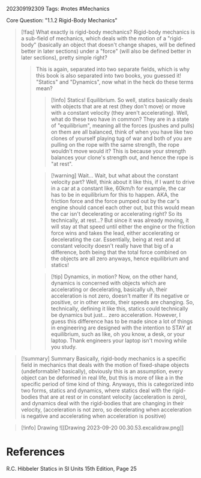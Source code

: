 202309192309
Tags: #notes #Mechanics 

Core Question: "1.1.2 Rigid-Body Mechanics"

>[!faq] What exactly is rigid-body mechanics? 
>Rigid-body mechanics is a sub-field of mechanics, which deals with the motion of a "rigid-body" (basically an object that doesn't change shapes, will be defined better in later sections) under a "force" (will also be defined better in later sections), pretty simple right?
>> This is again, separated into two separate fields, which is why this book is also separated into two books, you guessed it! "Statics" and "Dynamics", now what in the heck do these terms mean?
>> 
>> >[!info] Statics! Equilibrium.
>> So well, statics basically deals with objects that are at rest (they don't move) or move with a constant velocity (they aren't accelerating). Well, what do these two have in common? They are in a state of "equilibrium", meaning all the forces (pushes and pulls) on them are all balanced, think of when you have like two clones of yourself playing tug of war and both of you are pulling on the rope with the same strength, the rope wouldn't move would it? This is because your strength balances your clone's strength out, and hence the rope is "at rest".
>> 
>>>[!warning] Wait...
>>Wait, but what about the constant velocity part? Well, think about it like this, if I want to drive in a car at a constant like, 60km/h for example, the car has to be in equilibrium for this to happen. AKA, the friction force and the force pumped out by the car's engine should cancel each other out, but this would mean the car isn't decelerating or accelerating right? So its technically, at rest...? But since it was already moving, it will stay at that speed until either the engine or the friction force wins and takes the lead, either accelerating or decelerating the car. Essentially, being at rest and at constant velocity doesn't really have that big of a difference, both being that the total force combined on the objects are all zero anyways, hence equilibrium and statics!
>>
>>>[!tip] Dynamics, in motion?
>>>Now, on the other hand, dynamics is concerned with objects which are accelerating or decelerating, basically uh, their acceleration is not zero, doesn't matter if its negative or positive, or in other words, their speeds are changing. So, technically, defining it like this, statics could technically be dynamics but just... zero acceleration. However, I guess this difference has to be made since a lot of things in engineering are designed with the intention to STAY at equilibrium, such as like, oh you know, a desk, or your laptop. Thank engineers your laptop isn't moving while you study.

>[!summary] Summary
>Basically, rigid-body mechanics is a specific field in mechanics that deals with the motion of fixed-shape objects (undeformable? basically), obviously this is an assumption, every object can be deformed in real life, but this is more of like a in the specific period of time kind of thing. Anyways, this is categorized into two forms, statics and dynamics, where statics deal with the rigid-bodies that are at rest or in constant velocity (acceleration is zero), and dynamics deal with the rigid-bodies that are changing in their velocity, (acceleration is not zero, so decelerating when acceleration is negative and accelerating when acceleration is positive)

>[!info] Drawing
>![[Drawing 2023-09-20 00.30.53.excalidraw.png]]
>
# References
R.C. Hibbeler Statics in SI Units 15th Edition, Page 25






